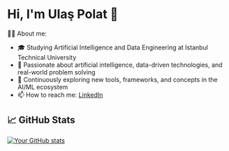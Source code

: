 # Hi, I'm Ulaş Polat 👋

🧑‍💻 About me:

- 🎓 Studying Artificial Intelligence and Data Engineering at Istanbul Technical University  
- 🔭 Passionate about artificial intelligence, data-driven technologies, and real-world problem solving  
- 🌱 Continuously exploring new tools, frameworks, and concepts in the AI/ML ecosystem  
- 📫 How to reach me: [LinkedIn](https://www.linkedin.com/in/ulas-polat)

## 📈 GitHub Stats
[![Your GitHub stats](https://github-readme-stats.vercel.app/api?username=ulaspolat&show_icons=true&theme=radical)](https://github.com/ulaspolat)
